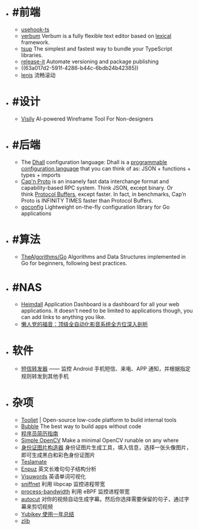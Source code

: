 - # #前端
	- [usehook-ts](https://usehooks-ts.com/)
	- [verbum](https://github.com/ozanyurtsever/verbum) Verbum is a fully flexible text editor based on [lexical](https://github.com/facebook/lexical) framework.
	- [tsup](https://github.com/egoist/tsup) The simplest and fastest way to bundle your TypeScript libraries.
	- [release-it](https://github.com/release-it/release-it) Automate versioning and package publishing
	- ((63a017d2-591f-4286-b44c-6bdb24b42385))
	- [lenis](https://github.com/studio-freight/lenis) 流畅滚动
- # #设计
	- [Visily](https://www.visily.ai/) AI-powered Wireframe Tool For Non-designers
- # #后端
	- The [Dhall](https://dhall-lang.org/) configuration language: Dhall is a [programmable configuration language](https://docs.dhall-lang.org/discussions/Programmable-configuration-files.html#) that you can think of as: JSON + functions + types + imports
	- [Cap'n Proto](https://capnproto.org/) is an insanely fast data interchange format and capability-based RPC system. Think JSON, except binary. Or think [Protocol Buffers](https://github.com/protocolbuffers/protobuf), except faster. In fact, in benchmarks, Cap’n Proto is INFINITY TIMES faster than Protocol Buffers.
	- [goconfig](https://github.com/leonidasdeim/goconfig) Lightweight on-the-fly configuration library for Go applications
- # #算法
	- [TheAlgorithms/Go](https://github.com/TheAlgorithms/Go) Algorithms and Data Structures implemented in Go for beginners, following best practices.
- # #NAS
	- [Heimdall](https://heimdall.site/) Application Dashboard is a dashboard for all your web applications. It doesn't need to be limited to applications though, you can add links to anything you like.
	- [懒人党的福音：顶级全自动化影音系统全方位深入剖析](https://wp.gxnas.com/11923.html)
- # 软件
	- [短信转发器](https://github.com/pppscn/SmsForwarder) —— 监控 Android 手机短信、来电、APP 通知，并根据指定规则转发到其他手机
- # 杂项
	- [Tooljet](https://www.tooljet.com/) | Open-source low-code platform to build internal tools
	- [Bubble](https://bubble.io/) The best way to build apps without code
	- [程序员简历指南](https://learnku.com/articles/74022)
	- [Simple OpenCV](https://github.com/jinfagang/simpleocv) Make a minimal OpenCV runable on any where
	- [身份证图片构造器](https://github.com/bzsome/idcard_generator) 身份证图片生成工具，填入信息，选择一张头像图片，即可生成黑白和彩色身份证图片
	- [Teslamate](https://github.com/adriankumpf/teslamate)
	- [Enpuz](https://enpuz.com/) 英文长难句句子结构分析
	- [Visuwords](https://visuwords.com/) 英语单词可视化
	- [sniffnet](https://github.com/GyulyVGC/sniffnet) 利用 libpcap 监控进程带宽
	- [process-bandwidth](https://github.com/Ivlyth/process-bandwidth) 利用 eBPF 监控进程带宽
	- [autocut](https://github.com/mli/autocut) 对你的视频自动生成字幕。然后你选择需要保留的句子，通过字幕来剪切视频
	- [Yubikey 使用一年总结](https://blog.blahgeek.com/yubikey-review/)
	- [zlib](https://v2ex.com/t/905820)